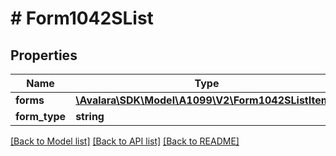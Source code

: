 # # Form1042SList

## Properties

Name | Type | Description | Notes
------------ | ------------- | ------------- | -------------
**forms** | [**\Avalara\SDK\Model\A1099\V2\Form1042SListItem[]**](Form1042SListItem.md) |  | [optional]
**form_type** | **string** |  | [optional]

[[Back to Model list]](../../../README.md#models) [[Back to API list]](../../../README.md#endpoints) [[Back to README]](../../../README.md)
